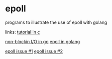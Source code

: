 # epoll

programs to illustrate the use of epoll with golang


links:
[tutorial in c](https://suchprogramming.com/epoll-in-3-easy-steps/)

[non-blockin I/O in go](https://medium.com/@copyconstruct/nonblocking-i-o-99948ad7c957)
[epoll in golang](https://medium.com/@copyconstruct/the-method-to-epolls-madness-d9d2d6378642)

[epoll issue #1](https://idea.popcount.org/2017-02-20-epoll-is-fundamentally-broken-12/)
[epoll issue #2](https://idea.popcount.org/2017-03-20-epoll-is-fundamentally-broken-22/)
